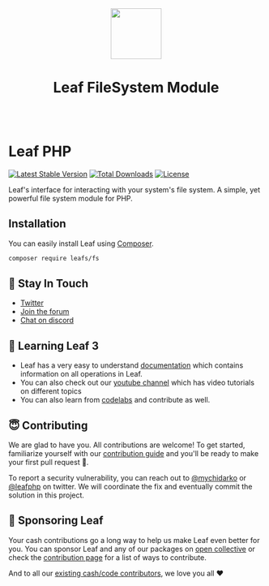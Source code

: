 <!-- markdownlint-disable no-inline-html -->
<p align="center">
  <br><br>
  <img src="https://leafphp.netlify.app/assets/img/leaf3-logo.png" height="100"/>
  <h1 align="center">Leaf FileSystem Module</h1>
  <br><br>
</p>

# Leaf PHP

[![Latest Stable Version](https://poser.pugx.org/leafs/fs/v/stable)](https://packagist.org/packages/leafs/fs)
[![Total Downloads](https://poser.pugx.org/leafs/fs/downloads)](https://packagist.org/packages/leafs/fs)
[![License](https://poser.pugx.org/leafs/fs/license)](https://packagist.org/packages/leafs/fs)

Leaf's interface for interacting with your system's file system. A simple, yet powerful file system module for PHP.

## Installation

You can easily install Leaf using [Composer](https://getcomposer.org/).

```bash
composer require leafs/fs
```

## 💬 Stay In Touch

- [Twitter](https://twitter.com/leafphp)
- [Join the forum](https://github.com/leafsphp/leaf/discussions/37)
- [Chat on discord](https://discord.com/invite/Pkrm9NJPE3)

## 📓 Learning Leaf 3

- Leaf has a very easy to understand [documentation](https://leafphp.dev) which contains information on all operations in Leaf.
- You can also check out our [youtube channel](https://www.youtube.com/channel/UCllE-GsYy10RkxBUK0HIffw) which has video tutorials on different topics
- You can also learn from [codelabs](https://codelabs.leafphp.dev) and contribute as well.

## 😇 Contributing

We are glad to have you. All contributions are welcome! To get started, familiarize yourself with our [contribution guide](https://leafphp.dev/community/contributing.html) and you'll be ready to make your first pull request 🚀.

To report a security vulnerability, you can reach out to [@mychidarko](https://twitter.com/mychidarko) or [@leafphp](https://twitter.com/leafphp) on twitter. We will coordinate the fix and eventually commit the solution in this project.

## 🤩 Sponsoring Leaf

Your cash contributions go a long way to help us make Leaf even better for you. You can sponsor Leaf and any of our packages on [open collective](https://opencollective.com/leaf) or check the [contribution page](https://leafphp.dev/support/) for a list of ways to contribute.

And to all our [existing cash/code contributors](https://leafphp.dev#sponsors), we love you all ❤️

